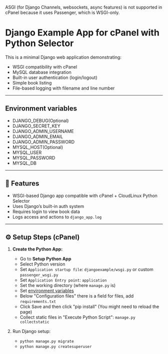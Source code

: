 ASGI (for Django Channels, websockets, async features) is not supported in cPanel because it uses Passenger, which is WSGI-only.

# Django Example App for cPanel with Python Selector

This is a minimal Django web application demonstrating:
- WSGI compatibility with cPanel
- MySQL database integration
- Built-in user authentication (login/logout)
- Simple book listing
- File-based logging with filename and line number

---

## Environment variables

* DJANGO_DEBUG(Optional) 
* DJANGO_SECRET_KEY
* DJANGO_ADMIN_USERNAME
* DJANGO_ADMIN_EMAIL
* DJANGO_ADMIN_PASSWORD
* MYSQL_HOST(Optional)
* MYSQL_USER
* MYSQL_PASSWORD
* MYSQL_DB

---

## 🚀 Features

- WSGI-based Django app compatible with cPanel + CloudLinux Python Selector
- Uses Django’s built-in auth system
- Requires login to view book data
- Logs access and actions to `django_app.log`

---

## ⚙️ Setup Steps (cPanel)

1. **Create the Python App:**
   - Go to **Setup Python App**
   - Select Python version
   - Set `Application startup file`: `djangoexample/wsgi.py` or custom `passenger_wsgi.py`
   - Set `Application Entry point`: `application`
   - Set the working directory (where `manage.py` is)
   - Set [environment variables](#environment-variables)
   - Below "Configuration files" there is a field for files, add `requirements.txt`
   - Click Save and then click "pip install" (You might need to reload the page)
   - Collect static files in "Execute Python Script": `manage.py collectstatic`


3. Run Django setup:
    * `python manage.py migrate`
    * `python manage.py createsuperuser`
